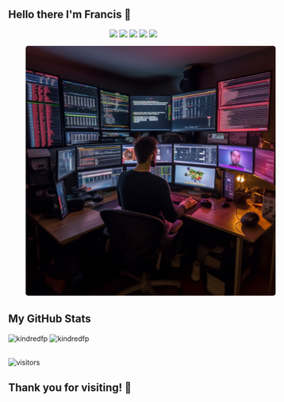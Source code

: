 ## Hello there I'm Francis 👋

<div align="center">
<a href="mailto:fpalattao@gmail.com"><img src="https://img.shields.io/badge/-Mail Me-D14836?style=flat&logo=Gmail&logoColor=white"/></a>
<a href="https://francis.palattao.net/"><img src="https://img.shields.io/badge/Website-3b5998?style=flat-square&logo=google-chrome&logoColor=white"/></a>
<a href="https://facebook.com/francis.crossfit"><img src="https://img.shields.io/badge/-Facebook-1877F2?style=flat&logo=Facebook&logoColor=white"/></a>
<a href="https://www.linkedin.com/in/francis-palattao-a349542/"><img src="https://img.shields.io/badge/-LinkedIn-blue?style=flat-square&logo=Linkedin&logoColor=white"/></a>
<a href="https://www.instagram.com/fpalattao/"><img src="https://img.shields.io/badge/-Instagram-E4405F?style=flat&logo=Instagram&logoColor=white"/></a>
</div>

<!--
**kindredFP/kindredFP** is a ✨ _special_ ✨ repository because its `README.md` (this file) appears on your GitHub profile.

Here are some ideas to get you started:

- 🔭 I’m currently working on ...
- 🌱 I’m currently learning ...
- 👯 I’m looking to collaborate on ...
- 🤔 I’m looking for help with ...
- 💬 Ask me about ...
- 📫 How to reach me: ...
- 😄 Pronouns: ...
- ⚡ Fun fact: ...
-->
<p style="display: flex; justify-contect: space-between;">
<img style="border-radius: 5px; margin: 0 0 5px 35px;" alt="JPG" width="100%" src="LucianFPcoder.jpg" />
</p>

## My GitHub Stats
<div>
<img align="center" width="49%" src="https://github-readme-streak-stats.herokuapp.com/?user=kindredfp&theme=radical" alt="kindredfp" />
<img align="center" width="49%"  src="https://github-readme-stats.vercel.app/api?username=kindredfp&show_icons=true&locale=en&theme=radical" alt="kindredfp" />
</div>
<br>

![visitors](https://visitor-badge.laobi.icu/badge?page_id=kindredfp)

## Thank you for visiting! 🙌



